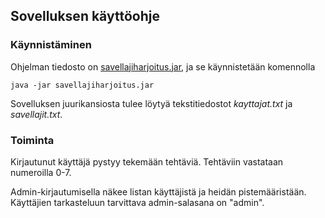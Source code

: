 ## Sovelluksen käyttöohje

### Käynnistäminen

Ohjelman tiedosto on [savellajiharjoitus.jar](https://github.com/alexawik/ot-harjoitustyo/releases/download/Loppupalautus/savellajiharjoitus.jar), ja se käynnistetään komennolla 
```
java -jar savellajiharjoitus.jar
````

Sovelluksen juurikansiosta tulee löytyä tekstitiedostot _kayttajat.txt_ ja _savellajit.txt_.

### Toiminta

Kirjautunut käyttäjä pystyy tekemään tehtäviä. Tehtäviin vastataan numeroilla 0-7. 

Admin-kirjautumisella näkee listan käyttäjistä ja heidän pistemääristään. Käyttäjien tarkasteluun tarvittava admin-salasana on "admin".
